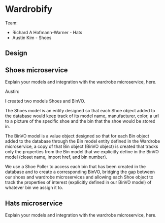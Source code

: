 # Wardrobify

Team:

* Richard A Hofmann-Warner - Hats
* Austin Kim - Shoes

## Design

## Shoes microservice

Explain your models and integration with the wardrobe
microservice, here.

Austin:

I created two models Shoes and BinVO.

The Shoes model is an entity designed so that each Shoe object added to the database would keep track of its model name, manufacturer, color, a url to a picture of the specific shoe and the bin that the shoe would be stored in.

The BinVO model is a value object designed so that for each Bin object added to the database through the Bin model entity defined in the Wardrobe microservice, a copy of that Bin object (BinVO object) is created that tracks only the properties from the Bin model that we explicitly define in the BinVO model (closet name, import href, and bin number).

We use a Shoe Poller to access each bin that has been created in the database and to create a corresponding BinVO, bridging the gap between our shoes and wardrobe microservices and allowing each Shoe object to track the properties of interest (explicitly defined in our BinVO model) of whatever bin we assign it to.




## Hats microservice

Explain your models and integration with the wardrobe
microservice, here.
